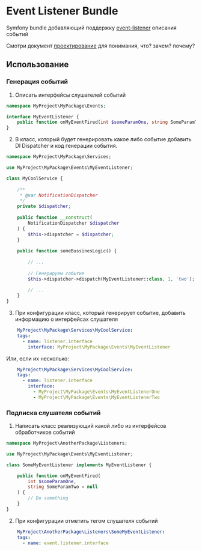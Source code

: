 # Event Listener Bundle

Symfony bundle добавляющий  поддержку [event-listener](https://github.com/keepper/event-listener/) описания событий

Смотри документ [проектирование](docs/001-design.md) для понимания, что? зачем? почему? 

## Использование

### Генерация событий

1. Описать интерфейсы слушателей событий

```php
namespace MyProject\MyPackage\Events;

interface MyEventListener {
    public function onMyEventFired(int $someParamOne, string SomeParamTwo = null);
}
```

2. В класс, который будет генерировать какое либо событие добавить DI Dispatcher и код генерации события.

```php
namespace MyProject\MyPackage\Services;

use MyProject\MyPackage\Events\MyEventListener;

class MyCoolService {
    
    /**
     * @var NotificationDispatcher
     */
    private $dispatcher;
    
    public function __construct(
        NotificationDispatcher $dispatcher
    ) {
        $this->dispatcher = $dispatcher;
    }
    
    public function someBussinesLogic() {
    
        // ...
        
        // Генерируем событие
        $this->dispatcher->dispatch(MyEventListener::class, 1, 'two');
        
        // ...
    }
}
```

3. При конфигурации класс, который генерирует событие, добавить информацию о интерфейсах слушателя

```yaml
    MyProject\MyPackage\Services\MyCoolService:
    tags:
      - name: listener.interface
        interface: MyProject\MyPackage\Events\MyEventListener
```

Или, если их несколько:

```yaml
    MyProject\MyPackage\Services\MyCoolService:
    tags:
      - name: listener.interface
        interface: 
          - MyProject\MyPackage\Events\MyEventListenerOne
          - MyProject\MyPackage\Events\MyEventListenerTwo
```

### Подписка слушателя событий

1. Написать класс реализующий какой либо из интерфейсов обработчиков событий

```php
namespace MyProject\AnotherPackage\Listeners;

use MyProject\MyPackage\Events\MyEventListener;

class SomeMyEventListener implements MyEventListener {

    public function onMyEventFired(
        int $someParamOne, 
        string SomeParamTwo = null
    ) {
        // Do something
    }    
}
``` 

2. При конфигурации отметить тегом слушателя событий

```yaml
    MyProject\AnotherPackage\Listeners\SomeMyEventListener:
    tags:
      - name: event.listener.interface
```
